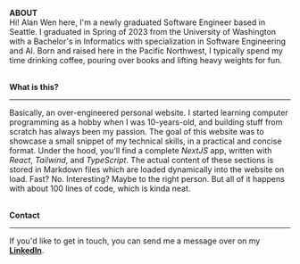 **ABOUT**  
Hi! Alan Wen here, I'm a newly graduated Software Engineer based in Seattle. I graduated in Spring of 2023 from the University of Washington with a Bachelor's in Informatics with specialization in Software Engineering and AI. Born and raised here in the Pacific Northwest, I typically spend my time drinking coffee, pouring over books and lifting heavy weights for fun.  
&nbsp;

**What is this?**  

---

Basically, an over-engineered personal website. I started learning computer programming as a hobby when I was 10-years-old, and building stuff from scratch has always been my passion. The goal of this website was to showcase a small snippet of my technical skills, in a practical and concise format. Under the hood, you'll find a complete *NextJS* app, written with *React*, *Tailwind*, and *TypeScript*. The actual content of these sections is stored in Markdown files which are loaded dynamically into the website on load. Fast? No. Interesting? Maybe to the right person. But all of it happens with about 100 lines of code, which is kinda neat.  
&nbsp;

**Contact**  

---

If you'd like to get in touch, you can send me a message over on my **[LinkedIn](https://www.linkedin.com/in/wenjalan/)**.